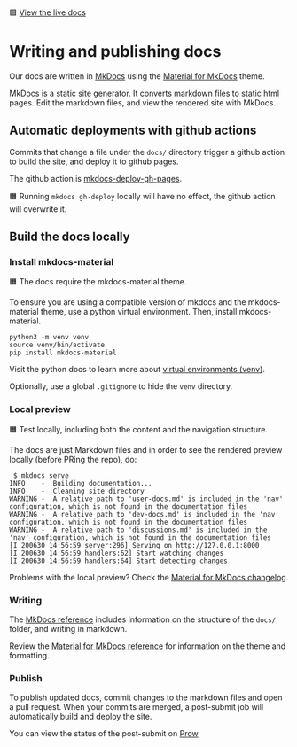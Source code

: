 🟩 [View the live docs](https://aws.github.io/eks-distro/)

# Writing and publishing docs

Our docs are written in [MkDocs](https://www.mkdocs.org/) using the [Material for MkDocs](https://squidfunk.github.io/mkdocs-material/) theme.

MkDocs is a static site generator. It converts markdown files to static html pages. Edit the markdown files, and view the rendered site with MkDocs.

## Automatic deployments with github actions

Commits that change a file under the `docs/` directory trigger a github action to build the site, and deploy it to github pages.

The github action is [mkdocs-deploy-gh-pages](https://github.com/mhausenblas/mkdocs-deploy-gh-pages).

🟧 Running `mkdocs gh-deploy` locally will have no effect, the github action will overwrite it.

## Build the docs locally

### Install mkdocs-material

🟧 The docs require the mkdocs-material theme.

To ensure you are using a compatible version of mkdocs and the mkdocs-material theme, use a python virtual environment. Then, install mkdocs-material.

```
python3 -m venv venv
source venv/bin/activate
pip install mkdocs-material
```

Visit the python docs to learn more about [virtual environments (venv)](https://docs.python.org/3/library/venv.html).

Optionally, use a global `.gitignore` to hide the `venv` directory.

### Local preview

🟧 Test locally, including both the content and the navigation structure.

The docs are just Markdown files and in order to see the rendered preview locally (before PRing the repo), do:

```
 $ mkdocs serve
INFO    -  Building documentation...
INFO    -  Cleaning site directory
WARNING -  A relative path to 'user-docs.md' is included in the 'nav' configuration, which is not found in the documentation files
WARNING -  A relative path to 'dev-docs.md' is included in the 'nav' configuration, which is not found in the documentation files
WARNING -  A relative path to 'discussions.md' is included in the 'nav' configuration, which is not found in the documentation files
[I 200630 14:56:59 server:296] Serving on http://127.0.0.1:8000
[I 200630 14:56:59 handlers:62] Start watching changes
[I 200630 14:56:59 handlers:64] Start detecting changes
```

Problems with the local preview? Check the [Material for MkDocs changelog](https://squidfunk.github.io/mkdocs-material/upgrading/).

### Writing

The [MkDocs reference](https://www.mkdocs.org/user-guide/writing-your-docs/) includes information on the structure of the `docs/` folder, and writing in markdown.

Review the [Material for MkDocs reference](https://squidfunk.github.io/mkdocs-material/reference/formatting/) for information on the theme and formatting.

### Publish

To publish updated docs, commit changes to the markdown files and open a pull
request. When your commits are merged, a post-submit job will automatically
build and deploy the site.

You can view the status of the post-submit on
[Prow](https://prow.eks.amazonaws.com)
